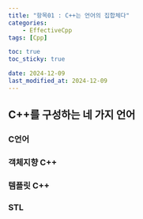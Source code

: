```yaml
---
title: "항목01 : C++는 언어의 집합체다"
categories: 
    - EffectiveCpp
tags: [Cpp]

toc: true
toc_sticky: true

date: 2024-12-09
last_modified_at: 2024-12-09
---
```


## C++를 구성하는 네 가지 언어

### C언어


### 객체지향 C++


### 템플릿 C++

### STL